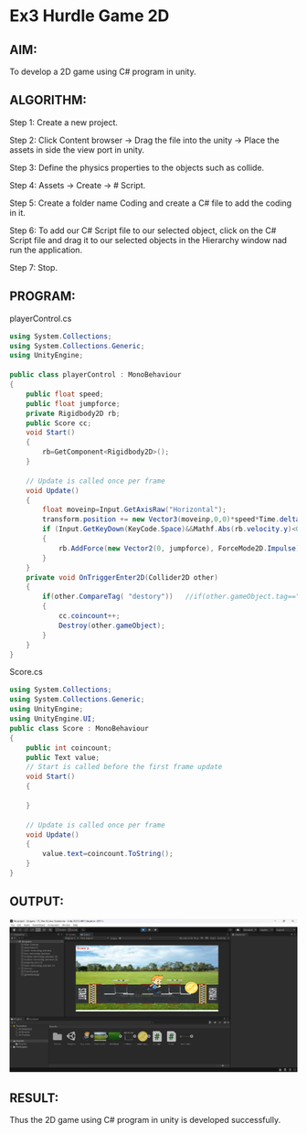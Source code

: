 # Ex3 Hurdle Game 2D

## AIM:
To develop a 2D game using C# program in unity.

## ALGORITHM:
Step 1: Create a new project.

Step 2: Click Content browser -> Drag the file into the unity -> Place the assets in side the view port in unity.

Step 3: Define the physics properties to the objects such as collide.

Step 4: Assets -> Create -> # Script.

Step 5: Create a folder name Coding and create a C# file to add the coding in it.

Step 6: To add our C# Script file to our selected object, click on the C# Script file and drag it to our selected objects in the Hierarchy window nad run the application.

Step 7: Stop. 

## PROGRAM:
playerControl.cs

```cs
using System.Collections;
using System.Collections.Generic;
using UnityEngine;

public class playerControl : MonoBehaviour
{
    public float speed;
    public float jumpforce;
    private Rigidbody2D rb;
    public Score cc;
    void Start()
    {
        rb=GetComponent<Rigidbody2D>();
    }

    // Update is called once per frame
    void Update()
    {
        float moveinp=Input.GetAxisRaw("Horizontal");
        transform.position += new Vector3(moveinp,0,0)*speed*Time.deltaTime;
        if (Input.GetKeyDown(KeyCode.Space)&&Mathf.Abs(rb.velocity.y)<0.001f)
        {
            rb.AddForce(new Vector2(0, jumpforce), ForceMode2D.Impulse);
        }
    }
    private void OnTriggerEnter2D(Collider2D other)
    {
        if(other.CompareTag( "destory"))   //if(other.gameObject.tag=="destory")
        {
            cc.coincount++;
            Destroy(other.gameObject); 
        }  
    }
}   
```
Score.cs

```cs
using System.Collections;
using System.Collections.Generic;
using UnityEngine;
using UnityEngine.UI;
public class Score : MonoBehaviour
{
    public int coincount;
    public Text value;
    // Start is called before the first frame update
    void Start()
    {
        
    }

    // Update is called once per frame
    void Update()
    {
        value.text=coincount.ToString();
    }
}
```

## OUTPUT: 
![alt text](output.png)

## RESULT:
Thus the 2D game using C# program in unity is developed successfully.
